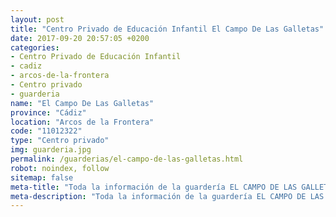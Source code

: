```yaml
---
layout: post
title: "Centro Privado de Educación Infantil El Campo De Las Galletas"
date: 2017-09-20 20:57:05 +0200
categories:
- Centro Privado de Educación Infantil
- cadiz
- arcos-de-la-frontera
- Centro privado
- guarderia
name: "El Campo De Las Galletas"
province: "Cádiz"
location: "Arcos de la Frontera"
code: "11012322"
type: "Centro privado"
img: guarderia.jpg
permalink: /guarderias/el-campo-de-las-galletas.html
robot: noindex, follow
sitemap: false
meta-title: "Toda la información de la guardería EL CAMPO DE LAS GALLETAS"
meta-description: "Toda la información de la guardería EL CAMPO DE LAS GALLETAS"
---
```

